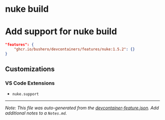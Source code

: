 # nuke build

# Add support for nuke build

```json
"features": {
    "ghcr.io/bushero/devcontainers/features/nuke:1.5.2": {}
}
```

## Customizations

### VS Code Extensions

- `nuke.support`

---

_Note: This file was auto-generated from the [devcontainer-feature.json](/features/src/nuke/devcontainer-feature.json). Add additional notes to a `Notes.md`._
